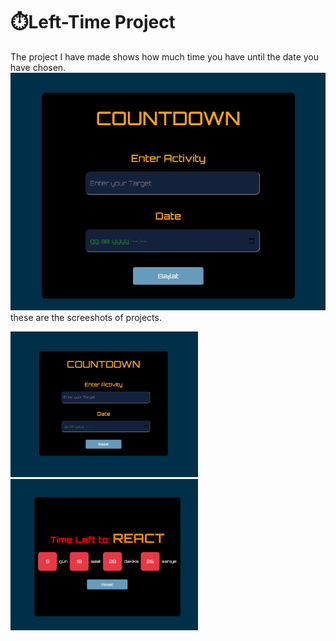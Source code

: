# ⏱️Left-Time Project

The project I have made shows how much time you have until the date you have chosen.<br>
<img src="Animation.gif"/>
these are the screeshots of projects.
<div style= "">

<img width="300px" src="FireShot Capture 003 - Countdown Timer - m-burak-yilmazer.github.io.png" />
<img width="300px" src="FireShot Capture 004 - Countdown Timer - m-burak-yilmazer.github.io.png" />
</div>